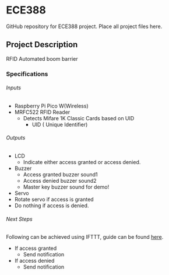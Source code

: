 # ECE388
GitHub repository for ECE388 project. Place all project files here.



## Project Description
RFID Automated boom barrier <br/>
### Specifications

###### Inputs <br/>
- Raspberry Pi Pico W(Wireless)
- MRFC522 RFID Reader
  - Detects Mifare 1K Classic Cards based on UID
    - UID ( Unique Identifier)

###### Outputs <br/>

- LCD 
  - Indicate either access granted or access denied.
- Buzzer
  - Access granted buzzer sound1
  - Access denied buzzer sound2
  - Master key buzzer sound for demo!
 - Servo
  - Rotate servo if access is granted
  - Do nothing if access is denied.
  
  ###### Next Steps <br/>
  Following can be achieved using IFTTT, guide can be found [here](https://www.tomshardware.com/how-to/connect-raspberry-pi-pico-w-to-twitter-via-ifttt).
  - If access granted
    - Send notification
  - If access denied
    - Send notification
    
  
